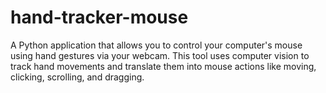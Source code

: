 # hand-tracker-mouse
A Python application that allows you to control your computer's mouse using hand gestures via your webcam. This tool uses computer vision to track hand movements and translate them into mouse actions like moving, clicking, scrolling, and dragging.
